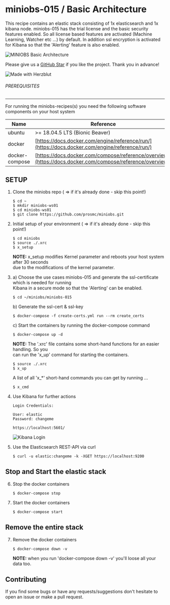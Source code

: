 # miniobs-015 / Basic Architecture

This recipe contains an elastic stack consisting of 1x elasticsearch and 1x kibana node. miniobs-015 has the trial license 
and the basic security features enabled. So all license based features are activated (Machine Learning, Watcher etc ...) by
default. In addition ssl encryption is activated for Kibana so that the 'Alerting' feature is also enabled.

![MINIOBS Basic Architecture](../resources/assets/images/miniobs-BasicArchitecture-01.png)

Please give us a [GitHub Star](https://github.com/prosmc/miniobs/stargazers)
if you like the project. Thank you in advance!

![Made with Herzblut](../resources/assets/images/MadeWithHerzblut01.png) <br>

###### PREREQUISITES
---
For running the miniobs-recipes(s) you need the following software components on your host system

Name           | Reference    
-------------- | --------------- 
ubuntu         | >= 18.04.5 LTS (Bionic Beaver)
docker         | [https://docs.docker.com/engine/reference/run/](https://docs.docker.com/engine/reference/run/)
docker-compose | [https://docs.docker.com/compose/reference/overview/](https://docs.docker.com/compose/reference/overview/)

SETUP
---

01. Clone the miniobs repo ( => if it's already done - skip this point!)

        $ cd ~
        $ mkdir miniobs-ws01
        $ cd miniobs-ws01
        $ git clone https://github.com/prosmc/miniobs.git

02. Initial setup of your environment ( => if it's already done - skip this point!)

        $ cd miniobs
        $ source ./.xrc
        $ x_setup

    **NOTE:** x_setup modifies Kernel parameter and reboots your host system after 30 seconds\
    due to the modifications of the kernel parameter.

03. a) Choose the use cases miniobs-015 and generate the ssl-certificate which is needed for running\
   Kibana in a secure mode so that the 'Alerting' can be enabled.

        $ cd ~/miniobs/miniobs-015
 
    b) Generate the ssl-cert & ssl-key 

        $ docker-compose -f create-certs.yml run --rm create_certs

    c) Start the containers by running the docker-compose command

        $ docker-compose up -d 

    **NOTE:** The '.xrc' file contains some short-hand functions for an easier handling. So you\
    can run the 'x_up' command for starting the containers.

        $ source ./.xrc
        $ x_up

    A list of all 'x_*' short-hand commands you can get by running ...

        $ x_cmd

04. Use Kibana for further actions

        Login Credentials:

        User: elastic
        Password: changeme

        https://localhost:5601/

    ![Kibana Login](../resources/assets/images/miniobs-015_pict-01.png)

05. Use the Elasticsearch REST-API via curl

        $ curl -u elastic:changeme -k -XGET https://localhost:9200

Stop and Start the elastic stack
---

06. Stop the docker containers

        $ docker-compose stop

07. Start the docker containers

        $ docker-compose start 

Remove the entire stack
---

07. Remove the docker containers

        $ docker-compose down -v

    **NOTE:** when you run 'docker-compose down -v' you'll loose all your data too.

Contributing
---
If you find some bugs or have any requests/suggestions don't hesitate to open an issue or make a pull request.
